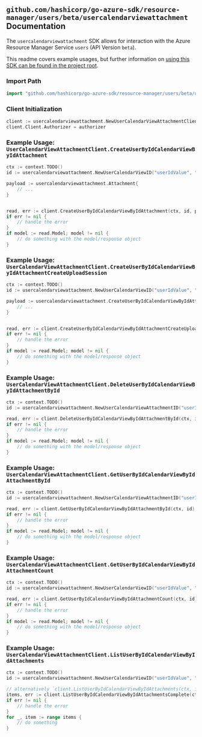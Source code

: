 
## `github.com/hashicorp/go-azure-sdk/resource-manager/users/beta/usercalendarviewattachment` Documentation

The `usercalendarviewattachment` SDK allows for interaction with the Azure Resource Manager Service `users` (API Version `beta`).

This readme covers example usages, but further information on [using this SDK can be found in the project root](https://github.com/hashicorp/go-azure-sdk/tree/main/docs).

### Import Path

```go
import "github.com/hashicorp/go-azure-sdk/resource-manager/users/beta/usercalendarviewattachment"
```


### Client Initialization

```go
client := usercalendarviewattachment.NewUserCalendarViewAttachmentClientWithBaseURI("https://management.azure.com")
client.Client.Authorizer = authorizer
```


### Example Usage: `UserCalendarViewAttachmentClient.CreateUserByIdCalendarViewByIdAttachment`

```go
ctx := context.TODO()
id := usercalendarviewattachment.NewUserCalendarViewID("userIdValue", "eventIdValue")

payload := usercalendarviewattachment.Attachment{
	// ...
}


read, err := client.CreateUserByIdCalendarViewByIdAttachment(ctx, id, payload)
if err != nil {
	// handle the error
}
if model := read.Model; model != nil {
	// do something with the model/response object
}
```


### Example Usage: `UserCalendarViewAttachmentClient.CreateUserByIdCalendarViewByIdAttachmentCreateUploadSession`

```go
ctx := context.TODO()
id := usercalendarviewattachment.NewUserCalendarViewID("userIdValue", "eventIdValue")

payload := usercalendarviewattachment.CreateUserByIdCalendarViewByIdAttachmentCreateUploadSessionRequest{
	// ...
}


read, err := client.CreateUserByIdCalendarViewByIdAttachmentCreateUploadSession(ctx, id, payload)
if err != nil {
	// handle the error
}
if model := read.Model; model != nil {
	// do something with the model/response object
}
```


### Example Usage: `UserCalendarViewAttachmentClient.DeleteUserByIdCalendarViewByIdAttachmentById`

```go
ctx := context.TODO()
id := usercalendarviewattachment.NewUserCalendarViewAttachmentID("userIdValue", "eventIdValue", "attachmentIdValue")

read, err := client.DeleteUserByIdCalendarViewByIdAttachmentById(ctx, id)
if err != nil {
	// handle the error
}
if model := read.Model; model != nil {
	// do something with the model/response object
}
```


### Example Usage: `UserCalendarViewAttachmentClient.GetUserByIdCalendarViewByIdAttachmentById`

```go
ctx := context.TODO()
id := usercalendarviewattachment.NewUserCalendarViewAttachmentID("userIdValue", "eventIdValue", "attachmentIdValue")

read, err := client.GetUserByIdCalendarViewByIdAttachmentById(ctx, id)
if err != nil {
	// handle the error
}
if model := read.Model; model != nil {
	// do something with the model/response object
}
```


### Example Usage: `UserCalendarViewAttachmentClient.GetUserByIdCalendarViewByIdAttachmentCount`

```go
ctx := context.TODO()
id := usercalendarviewattachment.NewUserCalendarViewID("userIdValue", "eventIdValue")

read, err := client.GetUserByIdCalendarViewByIdAttachmentCount(ctx, id)
if err != nil {
	// handle the error
}
if model := read.Model; model != nil {
	// do something with the model/response object
}
```


### Example Usage: `UserCalendarViewAttachmentClient.ListUserByIdCalendarViewByIdAttachments`

```go
ctx := context.TODO()
id := usercalendarviewattachment.NewUserCalendarViewID("userIdValue", "eventIdValue")

// alternatively `client.ListUserByIdCalendarViewByIdAttachments(ctx, id)` can be used to do batched pagination
items, err := client.ListUserByIdCalendarViewByIdAttachmentsComplete(ctx, id)
if err != nil {
	// handle the error
}
for _, item := range items {
	// do something
}
```

